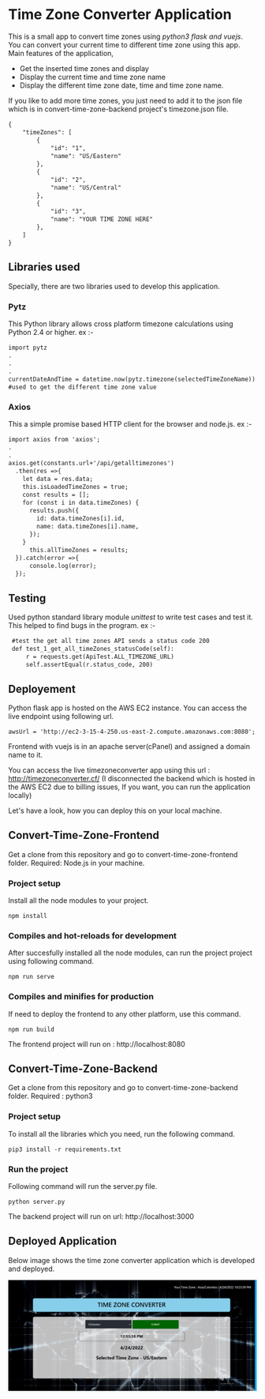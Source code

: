 # Time Zone Converter Application

This is a small app to convert time zones using _python3 flask and vuejs_. You can convert your current time to different time zone using this app.
Main features of the application,
   - Get the inserted time zones and display
   - Display the current time and time zone name
   - Display the different time zone date, time and time zone name.

If you like to add more time zones, you just need to add it to the json file which is in convert-time-zone-backend project's timezone.json file.
   ```
   {
       "timeZones": [
           {
               "id": "1",
               "name": "US/Eastern"
           },
           {
               "id": "2",
               "name": "US/Central"
           },
           {
               "id": "3",
               "name": "YOUR TIME ZONE HERE"
           },
       ]
   }
   ```
## Libraries used

Specially, there are two libraries used to develop this application.

### Pytz
This Python library allows cross platform timezone calculations using Python 2.4 or higher.
ex :-
   ```
   import pytz
   .
   .
   .
   currentDateAndTime = datetime.now(pytz.timezone(selectedTimeZoneName)) #used to get the different time zone value
   ```
 ### Axios
 This a simple promise based HTTP client for the browser and node.js.
 ex :-
   ```
   import axios from 'axios';
   .
   .
   axios.get(constants.url+'/api/getalltimezones')
     .then(res =>{
       let data = res.data;
       this.isLoadedTimeZones = true;
       const results = [];
       for (const i in data.timeZones) {
         results.push({
           id: data.timeZones[i].id,
           name: data.timeZones[i].name,
         });
       }
         this.allTimeZones = results;
     }).catch(error =>{
         console.log(error);
     });
  ```
  
## Testing
Used python standard library module _unittest_ to write test cases and test it. This helped to find bugs in the program.
  ex :-
   ```
    #test the get all time zones API sends a status code 200
    def test_1_get_all_timeZones_statusCode(self):
        r = requests.get(ApiTest.ALL_TIMEZONE_URL)
        self.assertEqual(r.status_code, 200)
   ```   
   
## Deployement

Python flask app is hosted on the AWS EC2 instance. You can access the live endpoint using following url.
   ```
   awsUrl = 'http://ec2-3-15-4-250.us-east-2.compute.amazonaws.com:8080';
   ```
Frontend with vuejs is in an apache server(cPanel) and assigned a domain name to it.

You can access the live timezoneconverter app using this url : http://timezoneconverter.cf/ 
(I disconnected the backend which is hosted in the AWS EC2 due to billing issues, If you want, you can run the application locally)

Let's have a look, how you can deploy this on your local machine. 

## Convert-Time-Zone-Frontend

Get a clone from this repository and go to convert-time-zone-frontend folder. 
Required: Node.js in your machine.

### Project setup
Install all the node modules to your project. 
```
npm install
```

### Compiles and hot-reloads for development
After succesfully installed all the node modules, can run the project project using following command. 
```
npm run serve
```

### Compiles and minifies for production
If need to deploy the frontend to any other platform, use this command. 
```
npm run build
```
The frontend project will run on : http://localhost:8080

## Convert-Time-Zone-Backend

Get a clone from this repository and go to convert-time-zone-backend folder. 
Required : python3

### Project setup
To install all the libraries which you need, run the following command. 
```
pip3 install -r requirements.txt
```
### Run the project
Following command will run the server.py file. 
```
python server.py
```
The backend project will run on url: http://localhost:3000

## Deployed Application 

Below image shows the time zone converter application which is developed and deployed. 

![This is an image](https://github.com/pasan04/time-zone-conversion/blob/main/ReadMe_Image.PNG)
